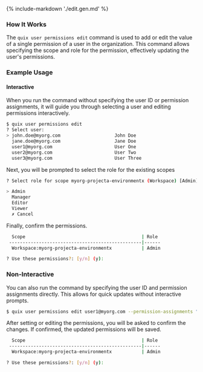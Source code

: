 {% include-markdown './edit.gen.md' %}

### How It Works

The `quix user permissions edit` command is used to add or edit the value of a single permission of a user in the organization. This command allows specifying the scope and role for the permission, effectively updating the user's permissions.

### Example Usage

#### Interactive

When you run the command without specifying the user ID or permission assignments, it will guide you through selecting a user and editing permissions interactively.

```bash
$ quix user permissions edit
? Select user:
> john.doe@myorg.com                    John Doe
  jane.doe@myorg.com                    Jane Doe
  user1@myorg.com                       User One
  user2@myorg.com                       User Two
  user3@myorg.com                       User Three
```

Next, you will be prompted to select the role for the existing scopes

```bash
? Select role for scope myorg-projecta-environmentx (Workspace) [Admin]:

> Admin
  Manager
  Editor
  Viewer
  ✗ Cancel
```

Finally, confirm the permissions.

```bash
  Scope                                           | Role
 -------------------------------------------------|------
  Workspace:myorg-projecta-environmentx           | Admin

? Use these permissions?: [y/n] (y):
```

### Non-Interactive

You can also run the command by specifying the user ID and permission assignments directly. This allows for quick updates without interactive prompts.

```bash
$ quix user permissions edit user1@myorg.com --permission-assignments "[{Workspace:myorg-projecta-environmentx, Admin}]"
```

After setting or editing the permissions, you will be asked to confirm the changes. If confirmed, the updated permissions will be saved.

```bash
  Scope                                           | Role
 -------------------------------------------------|------
  Workspace:myorg-projecta-environmentx           | Admin

? Use these permissions?: [y/n] (y):
```
